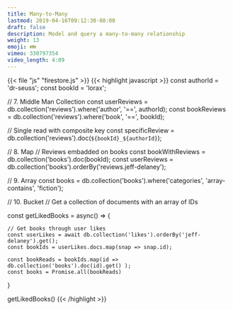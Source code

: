 ```yaml
---
title: Many-to-Many 
lastmod: 2019-04-16T09:12:30-08:00
draft: false
description: Model and query a many-to-many relationship
weight: 13
emoji: 👪
vimeo: 330797354
video_length: 4:09
---
```


{{< file "js" "firestore.js" >}}
{{< highlight javascript >}}
const authorId = 'dr-seuss';
const bookId   = 'lorax';

// 7. Middle Man Collection
const userReviews = db.collection('reviews').where('author', '==', authorId);
const bookReviews = db.collection('reviews').where('book', '==', bookId);

// Single read with composite key
const specificReview = db.collection('reviews').doc(`${bookId}_${authorId}`);


// 8. Map
// Reviews embadded on books
const bookWithReviews = db.collection('books').doc(bookId);
const userReviews = db.collection('books').orderBy('reviews.jeff-delaney');


// 9. Array
const books = db.collection('books').where('categories', 'array-contains', 'fiction');



// 10. Bucket
// Get a collection of documents with an array of IDs

const getLikedBooks = async() => {

    // Get books through user likes
    const userLikes = await db.collection('likes').orderBy('jeff-delaney').get();
    const bookIds = userLikes.docs.map(snap => snap.id);

    const bookReads = bookIds.map(id => db.collection('books').doc(id).get() );
    const books = Promise.all(bookReads)
}


getLikedBooks()
{{< /highlight >}}